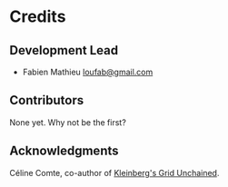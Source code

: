 # Credits

## Development Lead

- Fabien Mathieu <loufab@gmail.com>

## Contributors

None yet. Why not be the first?

## Acknowledgments

Céline Comte, co-author of [Kleinberg's Grid Unchained](https://inria.hal.science/hal-02052607/document).
